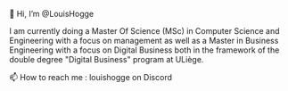 👋 Hi, I’m @LouisHogge

I am currently doing a Master Of Science (MSc) in Computer Science and Engineering with a focus on management as well as a Master in Business Engineering with a focus on Digital Business both in the framework of the double degree "Digital Business" program at ULiège.

📫 How to reach me : louishogge on Discord

<!---
LouisHogge/LouisHogge is a ✨ special ✨ repository because its `README.md` (this file) appears on your GitHub profile.
You can click the Preview link to take a look at your changes.
--->
